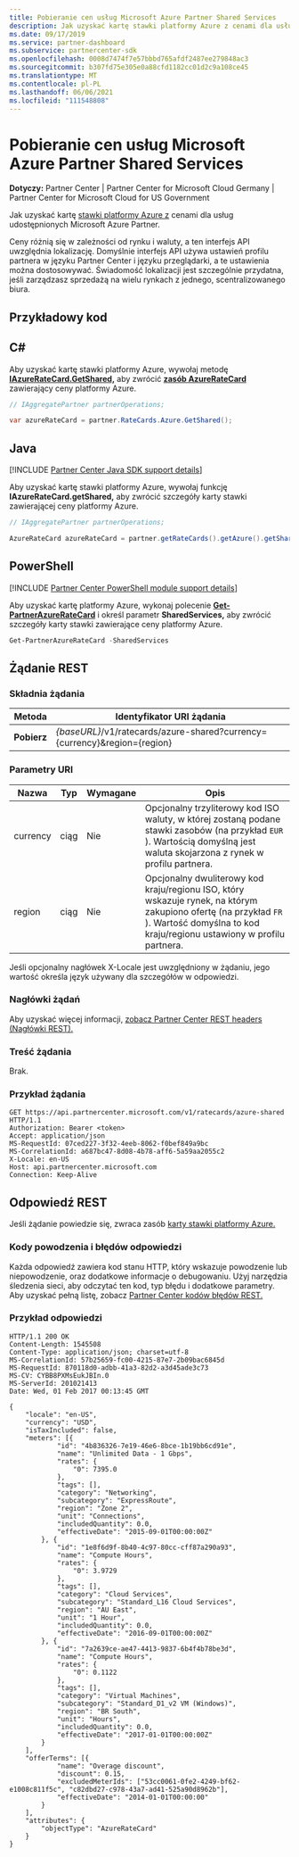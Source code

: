 ```yaml
---
title: Pobieranie cen usług Microsoft Azure Partner Shared Services
description: Jak uzyskać kartę stawki platformy Azure z cenami dla usług udostępnionych Microsoft Azure Partner.
ms.date: 09/17/2019
ms.service: partner-dashboard
ms.subservice: partnercenter-sdk
ms.openlocfilehash: 0008d7474f7e57bbbd765afdf2487ee279848ac3
ms.sourcegitcommit: b307fd75e305e0a88cfd1182cc01d2c9a108ce45
ms.translationtype: MT
ms.contentlocale: pl-PL
ms.lasthandoff: 06/06/2021
ms.locfileid: "111548808"
---
```

# <a name="get-prices-for-microsoft-azure-partner-shared-services"></a>Pobieranie cen usług Microsoft Azure Partner Shared Services

**Dotyczy:** Partner Center | Partner Center for Microsoft Cloud Germany | Partner Center for Microsoft Cloud for US Government

Jak uzyskać kartę [stawki platformy Azure z](azure-rate-card-resources.md) cenami dla usług udostępnionych Microsoft Azure Partner.

Ceny różnią się w zależności od rynku i waluty, a ten interfejs API uwzględnia lokalizację. Domyślnie interfejs API używa ustawień profilu partnera w języku Partner Center i języku przeglądarki, a te ustawienia można dostosowywać. Świadomość lokalizacji jest szczególnie przydatna, jeśli zarządzasz sprzedażą na wielu rynkach z jednego, scentralizowanego biura.

## <a name="example-code"></a>Przykładowy kod

## <a name="c"></a>C\#

Aby uzyskać kartę stawki platformy Azure, wywołaj metodę [**IAzureRateCard.GetShared,**](/dotnet/api/microsoft.store.partnercenter.ratecards.iazureratecard.getshared) aby zwrócić [**zasób AzureRateCard**](/dotnet/api/microsoft.store.partnercenter.models.ratecards.azureratecard) zawierający ceny platformy Azure.

```csharp
// IAggregatePartner partnerOperations;

var azureRateCard = partner.RateCards.Azure.GetShared();
```

## <a name="java"></a>Java

[!INCLUDE [Partner Center Java SDK support details](../includes/java-sdk-support.md)]

Aby uzyskać kartę stawki platformy Azure, wywołaj funkcję **IAzureRateCard.getShared,** aby zwrócić szczegóły karty stawki zawierającej ceny platformy Azure.

```java
// IAggregatePartner partnerOperations;

AzureRateCard azureRateCard = partner.getRateCards().getAzure().getShared();
```

## <a name="powershell"></a>PowerShell

[!INCLUDE [Partner Center PowerShell module support details](../includes/powershell-module-support.md)]

Aby uzyskać kartę platformy Azure, wykonaj polecenie [**Get-PartnerAzureRateCard**](https://github.com/Microsoft/Partner-Center-PowerShell/blob/master/docs/help/Get-PartnerAzureRateCard.md) i określ parametr **SharedServices,** aby zwrócić szczegóły karty stawki zawierające ceny platformy Azure.

```powershell
Get-PartnerAzureRateCard -SharedServices
```

## <a name="rest-request"></a>Żądanie REST

### <a name="request-syntax"></a>Składnia żądania

| Metoda  | Identyfikator URI żądania                                                               |
|---------|---------------------------------------------------------------------------|
| **Pobierz** | *{baseURL}*/v1/ratecards/azure-shared?currency={currency}&region={region} |

### <a name="uri-parameters"></a>Parametry URI

| Nazwa     | Typ   | Wymagane | Opis                                                                                                                                                                               |
|----------|--------|----------|-------------------------------------------------------------------------------------------------------------------------------------------------------------------------------------------|
| currency | ciąg | Nie       | Opcjonalny trzyliterowy kod ISO waluty, w której zostaną podane stawki zasobów (na przykład `EUR` ). Wartością domyślną jest waluta skojarzona z rynek w profilu partnera. |
| region   | ciąg | Nie       | Opcjonalny dwuliterowy kod kraju/regionu ISO, który wskazuje rynek, na którym zakupiono ofertę (na przykład `FR` ). Wartość domyślna to kod kraju/regionu ustawiony w profilu partnera.        |

Jeśli opcjonalny nagłówek X-Locale jest uwzględniony w żądaniu, jego wartość określa język używany dla szczegółów w odpowiedzi.

### <a name="request-headers"></a>Nagłówki żądań

Aby uzyskać więcej informacji, [zobacz Partner Center REST headers (Nagłówki REST).](headers.md)

### <a name="request-body"></a>Treść żądania

Brak.

### <a name="request-example"></a>Przykład żądania

```http
GET https://api.partnercenter.microsoft.com/v1/ratecards/azure-shared HTTP/1.1
Authorization: Bearer <token>
Accept: application/json
MS-RequestId: 07ced227-3f32-4eeb-8062-f0bef849a9bc
MS-CorrelationId: a687bc47-8d08-4b78-aff6-5a59aa2055c2
X-Locale: en-US
Host: api.partnercenter.microsoft.com
Connection: Keep-Alive
```

## <a name="rest-response"></a>Odpowiedź REST

Jeśli żądanie powiedzie się, zwraca zasób [karty stawki platformy Azure.](azure-rate-card-resources.md)

### <a name="response-success-and-error-codes"></a>Kody powodzenia i błędów odpowiedzi

Każda odpowiedź zawiera kod stanu HTTP, który wskazuje powodzenie lub niepowodzenie, oraz dodatkowe informacje o debugowaniu. Użyj narzędzia śledzenia sieci, aby odczytać ten kod, typ błędu i dodatkowe parametry. Aby uzyskać pełną listę, zobacz [Partner Center kodów błędów REST.](error-codes.md)

### <a name="response-example"></a>Przykład odpowiedzi

```http
HTTP/1.1 200 OK
Content-Length: 1545508
Content-Type: application/json; charset=utf-8
MS-CorrelationId: 57b25659-fc00-4215-87e7-2b09bac6845d
MS-RequestId: 870118d0-adbb-41a3-82d2-a3d45ade3c73
MS-CV: CYBB8PXMsEukJBIn.0
MS-ServerId: 201021413
Date: Wed, 01 Feb 2017 00:13:45 GMT

{
    "locale": "en-US",
    "currency": "USD",
    "isTaxIncluded": false,
    "meters": [{
            "id": "4b836326-7e19-46e6-8bce-1b19bb6cd91e",
            "name": "Unlimited Data - 1 Gbps",
            "rates": {
                "0": 7395.0
            },
            "tags": [],
            "category": "Networking",
            "subcategory": "ExpressRoute",
            "region": "Zone 2",
            "unit": "Connections",
            "includedQuantity": 0.0,
            "effectiveDate": "2015-09-01T00:00:00Z"
        }, {
            "id": "1e8f6d9f-8b40-4c97-80cc-cff87a290a93",
            "name": "Compute Hours",
            "rates": {
                "0": 3.9729
            },
            "tags": [],
            "category": "Cloud Services",
            "subcategory": "Standard_L16 Cloud Services",
            "region": "AU East",
            "unit": "1 Hour",
            "includedQuantity": 0.0,
            "effectiveDate": "2016-09-01T00:00:00Z"
        }, {
            "id": "7a2639ce-ae47-4413-9837-6b4f4b78be3d",
            "name": "Compute Hours",
            "rates": {
                "0": 0.1122
            },
            "tags": [],
            "category": "Virtual Machines",
            "subcategory": "Standard_D1_v2 VM (Windows)",
            "region": "BR South",
            "unit": "Hours",
            "includedQuantity": 0.0,
            "effectiveDate": "2017-01-01T00:00:00Z"
        }
    ],
    "offerTerms": [{
            "name": "Overage discount",
            "discount": 0.15,
            "excludedMeterIds": ["53cc0061-0fe2-4249-bf62-e1008c811f5c", "c82dbd27-c978-43a7-ad41-525a90d8962b"],
            "effectiveDate": "2014-01-01T00:00:00"
        }
    ],
    "attributes": {
        "objectType": "AzureRateCard"
    }
}
```
